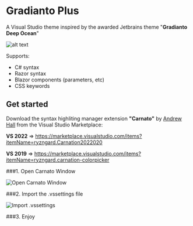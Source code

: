 # Gradianto Plus
A Visual Studio theme inspired by the awarded Jetbrains theme "**Gradianto Deep Ocean**"

![alt text](https://i.imgur.com/AHE7vhP.png)

Supports:
- C# syntax
- Razor syntax
- Blazor components (parameters, etc)
- CSS keywords

## Get started

Download the syntax highliting manager extension **"Carnato"** by [Andrew Hall](https://github.com/ryzngard/Carnation) from the Visual Studio Marketplace:

**VS 2022** => https://marketplace.visualstudio.com/items?itemName=ryzngard.Carnation2022020

**VS 2019** => https://marketplace.visualstudio.com/items?itemName=ryzngard.carnation-colorpicker

###1. Open Carnato Window

![Open Carnato Window](https://i.imgur.com/1pIJHmT.png)


###2. Import the .vssettings file

![Import .vssettings](https://i.imgur.com/UwCjk4D.png)

###3. Enjoy


